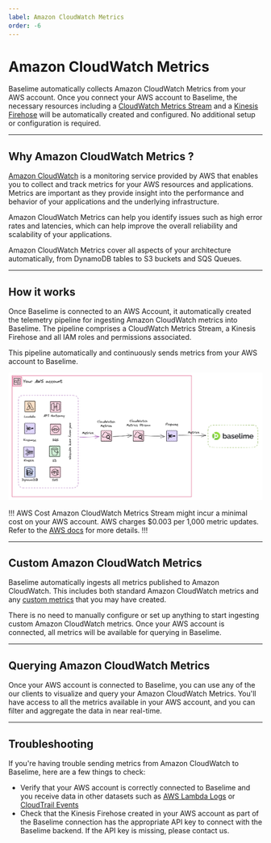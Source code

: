 ```yaml
---
label: Amazon CloudWatch Metrics
order: -6
---
```


# Amazon CloudWatch Metrics

Baselime automatically collects Amazon CloudWatch Metrics from your AWS account. Once you connect your AWS account to Baselime, the necessary resources including a [CloudWatch Metrics Stream](https://docs.aws.amazon.com/AmazonCloudWatch/latest/monitoring/CloudWatch-Metric-Streams.html) and a [Kinesis Firehose](https://aws.amazon.com/kinesis/data-firehose/) will be automatically created and configured. No additional setup or configuration is required.

---

## Why Amazon CloudWatch Metrics ?

[Amazon CloudWatch](https://aws.amazon.com/cloudwatch/) is a monitoring service provided by AWS that enables you to collect and track metrics for your AWS resources and applications. Metrics are important as they provide insight into the performance and behavior of your applications and the underlying infrastructure.

Amazon CloudWatch Metrics can help you identify issues such as high error rates and latencies, which can help improve the overall reliability and scalability of your applications.

Amazon CloudWatch Metrics cover all aspects of your architecture automatically, from DynamoDB tables to S3 buckets and SQS Queues.

---

## How it works

Once Baselime is connected to an AWS Account, it automatically created the telemetry pipeline for ingesting Amazon CloudWatch metrics into Baselime. The pipeline comprises a CloudWatch Metrics Stream, a Kinesis Firehose and all IAM roles and permissions associated.

This pipeline automatically and continuously sends metrics from your AWS account to Baselime.

![Sending Amazon CloudWatch Metrics to Baselime](../../../assets/images/illustrations/sending-data/metrics.png)

!!! AWS Cost
Amazon CloudWatch Metrics Stream might incur a minimal cost on your AWS account. AWS charges $0.003 per 1,000 metric updates. Refer to the [AWS docs](https://aws.amazon.com/cloudwatch/pricing/) for more details.
!!!

---

## Custom Amazon CloudWatch Metrics

Baselime automatically ingests all metrics published to Amazon CloudWatch. This includes both standard Amazon CloudWatch metrics and any [custom metrics](https://docs.aws.amazon.com/AmazonCloudWatch/latest/monitoring/publishingMetrics.html) that you may have created.

There is no need to manually configure or set up anything to start ingesting custom Amazon CloudWatch metrics. Once your AWS account is connected, all metrics will be available for querying in Baselime.


---

## Querying Amazon CloudWatch Metrics

Once your AWS account is connected to Baselime, you can use any of the our clients to visualize and query your Amazon CloudWatch Metrics. You'll have access to all the metrics available in your AWS account, and you can filter and aggregate the data in near real-time.

---

## Troubleshooting

If you're having trouble sending metrics from Amazon CloudWatch to Baselime, here are a few things to check:

- Verify that your AWS account is correctly connected to Baselime and you receive data in other datasets such as [AWS Lambda Logs](./aws-lambda/logs.md) or [CloudTrail Events](./cloudtrail.md)
- Check that the Kinesis Firehose created in your AWS account as part of the Baselime connection has the appropriate API key to connect with the Baselime backend. If the API key is missing, please contact us.
